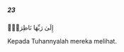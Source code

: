 ##### 23

<span class="ayah">إِلَىٰ رَبِّهَا نَاظِرَةٌۭ</span>

<span class="ayah_translation">Kepada Tuhannyalah mereka melihat.</span>
